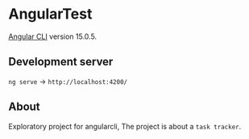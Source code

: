 # AngularTest

[Angular CLI](https://github.com/angular/angular-cli) version 15.0.5.

## Development server

`ng serve` -> `http://localhost:4200/`

## About

Exploratory project for angularcli, The project is about a `task tracker`.
